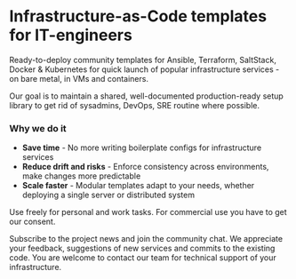 # Infrastructure-as-Code templates for IT-engineers

Ready-to-deploy community templates for Ansible, Terraform, SaltStack, Docker & Kubernetes for quick launch of popular infrastructure services - on bare metal, in VMs and containers.

Our goal is to maintain a shared, well-documented production-ready setup library to get rid of sysadmins, DevOps, SRE routine where possible.

### Why we do it

- **Save time** - No more writing boilerplate configs for infrastructure services
- **Reduce drift and risks** - Enforce consistency across environments, make changes more predictable
- **Scale faster** - Modular templates adapt to your needs, whether deploying a single server or distributed system

Use freely for personal and work tasks. For commercial use you have to get our consent.

Subscribe to the project news and join the community chat. We appreciate your feedback, suggestions of new services and commits to the existing code. You are welcome to contact our team for technical support of your infrastructure.
